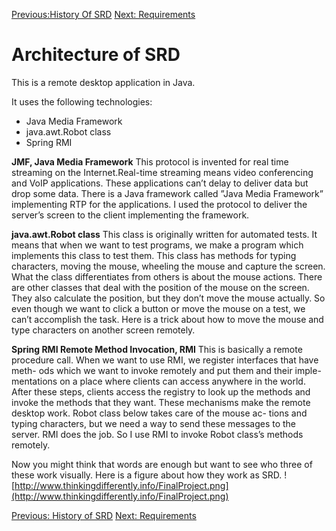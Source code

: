 <a href='http://code.google.com/p/simpleremotedesktop/wiki/History_Of_SRD'>Previous:History Of SRD</a>   <a href='http://code.google.com/p/simpleremotedesktop/wiki/Requirements'>Next: Requirements</a>


# Architecture of SRD #

This is a remote desktop application in Java.

It uses the following technologies:

  * Java Media Framework
  * java.awt.Robot class
  * Spring RMI

**JMF, Java Media Framework** This protocol is invented for real time streaming on the Internet.Real-time streaming means video conferencing and VoIP applications. These applications can’t delay to deliver data but drop some data. There is a Java framework called ”Java Media Framework” implementing RTP for the applications. I used the protocol to deliver the server’s screen to the client implementing the framework.

**java.awt.Robot class** This class is originally written for automated tests. It means that when we want to test programs, we make a program which implements this class to test them. This class has methods for typing characters, moving the mouse, wheeling the mouse and capture the screen. What the class differentiates from others is about the mouse actions. There are other classes that deal with the position of the mouse on the screen. They also calculate the position, but they don’t move the mouse actually. So even though we want to click a button or move the mouse on a test, we can’t accomplish the task. Here is a trick about how to move the mouse and type characters on another screen remotely.

**Spring RMI Remote Method Invocation, RMI** This is basically a remote procedure call. When we want to use RMI, we register interfaces that have meth- ods which we want to invoke remotely and put them and their imple- mentations on a place where clients can access anywhere in the world. After these steps, clients access the registry to look up the methods and invoke the methods that they want. These mechanisms make the remote desktop work. Robot class below takes care of the mouse ac- tions and typing characters, but we need a way to send these messages to the server. RMI does the job. So I use RMI to invoke Robot class’s methods remotely.

Now you might think that words are enough but want to see who three of these work visually. Here is a figure about how they work as SRD.
![http://www.thinkingdifferently.info/FinalProject.png](http://www.thinkingdifferently.info/FinalProject.png)

<a href='http://code.google.com/p/simpleremotedesktop/wiki/History_Of_SRD'>Previous: History of SRD</a>                               <a href='http://code.google.com/p/simpleremotedesktop/wiki/Requirements'>Next: Requirements</a>